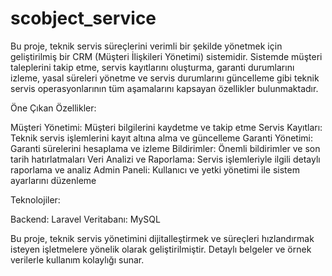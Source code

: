 # scobject_service
Bu proje, teknik servis süreçlerini verimli bir şekilde yönetmek için geliştirilmiş bir CRM (Müşteri İlişkileri Yönetimi) sistemidir. Sistemde müşteri taleplerini takip etme, servis kayıtlarını oluşturma, garanti durumlarını izleme, yasal süreleri yönetme ve servis durumlarını güncelleme gibi teknik servis operasyonlarının tüm aşamalarını kapsayan özellikler bulunmaktadır.

Öne Çıkan Özellikler:

Müşteri Yönetimi: Müşteri bilgilerini kaydetme ve takip etme
Servis Kayıtları: Teknik servis işlemlerini kayıt altına alma ve güncelleme
Garanti Yönetimi: Garanti sürelerini hesaplama ve izleme
Bildirimler: Önemli bildirimler ve son tarih hatırlatmaları
Veri Analizi ve Raporlama: Servis işlemleriyle ilgili detaylı raporlama ve analiz
Admin Paneli: Kullanıcı ve yetki yönetimi ile sistem ayarlarını düzenleme

Teknolojiler:

Backend: Laravel
Veritabanı: MySQL

Bu proje, teknik servis yönetimini dijitalleştirmek ve süreçleri hızlandırmak isteyen işletmelere yönelik olarak geliştirilmiştir. Detaylı belgeler ve örnek verilerle kullanım kolaylığı sunar.

